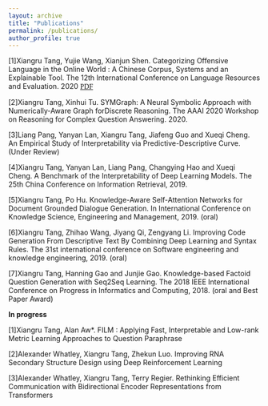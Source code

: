 ```yaml
---
layout: archive
title: "Publications"
permalink: /publications/
author_profile: true
---
```



[1]Xiangru Tang, Yujie Wang, Xianjun Shen. Categorizing Offensive Language in the Online World : A Chinese Corpus, Systems and an Explainable Tool. The 12th International Conference on Language Resources and Evaluation. 2020 <font face="STCAIYUN">[PDF](https://drive.google.com/file/d/12XRoef6vgD3rRRJJHfsmMu743_jL9EPv/view?usp=sharing)</font>


[2]Xiangru Tang, Xinhui Tu. SYMGraph: A Neural Symbolic Approach with Numerically-Aware Graph forDiscrete Reasoning. The AAAI 2020 Workshop on Reasoning for Complex Question Answering. 2020.

[3]Liang Pang, Yanyan Lan, Xiangru Tang, Jiafeng Guo and Xueqi Cheng. An Empirical Study of Interpretability via Predictive-Descriptive Curve. (Under Review)

[4]Xiangru Tang, Yanyan Lan, Liang Pang, Changying Hao and Xueqi Cheng. A Benchmark of the Interpretability of Deep Learning Models. The 25th China Conference on Information Retrieval, 2019.

[5]Xiangru Tang, Po Hu. Knowledge-Aware Self-Attention Networks for Document Grounded Dialogue Generation. In International Conference on Knowledge Science, Engineering and Management, 2019. (oral)

[6]Xiangru Tang, Zhihao Wang, Jiyang Qi, Zengyang Li. Improving Code Generation From Descriptive Text By Combining Deep Learning and Syntax Rules. The 31st international conference on Software engineering and knowledge engineering, 2019. (oral)

[7]Xiangru Tang, Hanning Gao and Junjie Gao. Knowledge-based Factoid Question Generation with Seq2Seq Learning. The 2018 IEEE International Conference on Progress in Informatics and Computing, 2018. (oral and Best Paper Award)

**In progress**

[1]Xiangru Tang, Alan Aw*. FILM : Applying Fast, Interpretable and Low-rank Metric Learning Approaches to Question Paraphrase

[2]Alexander Whatley, Xiangru Tang, Zhekun Luo. Improving RNA Secondary Structure Design using Deep Reinforcement Learning

[3]Alexander Whatley, Xiangru Tang, Terry Regier. Rethinking Efficient Communication with Bidirectional Encoder Representations from Transformers
